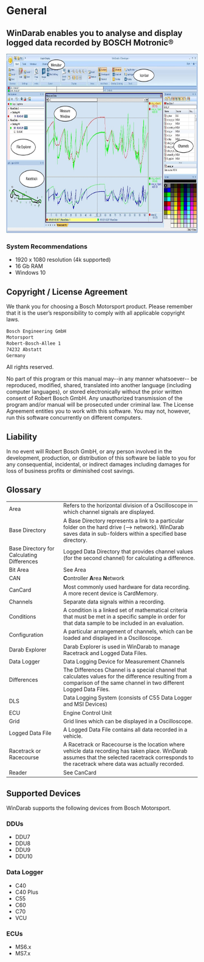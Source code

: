 # General

## **WinDarab** enables you to analyse and display logged data recorded by BOSCH Motronic® <!-- omit in toc -->

<img src="images/General Screenshot.jpg" width="807" height="470">

### System Recommendations

- 1920 x 1080 resolution (4k supported)
- 16 Gb RAM
- Windows 10

## Copyright / License Agreement

We thank you for choosing a Bosch Motorsport product. Please remember that it is the user’s responsibility to comply with all applicable copyright laws.

```
Bosch Engineering GmbH
Motorsport
Robert-Bosch-Allee 1
74232 Abstatt
Germany
```

All rights reserved.

No part of this program or this manual may--in any manner whatsoever-- be reproduced, modified, shared, translated into another language (including computer languages), or stored electronically without the prior written consent of Robert Bosch GmbH.
Any unauthorized transmission of the program and/or manual will be prosecuted under criminal law.
The License Agreement entitles you to work with this software. You may not, however, run this software concurrently on different computers.

## Liability

In no event will Robert Bosch GmbH, or any person involved in the development, production, or distribution of this software be liable to you for any consequential, incidental, or indirect damages including damages for loss of business profits or diminished cost savings.

## Glossary

| | |
---|---|
|Area  |  Refers to the horizontal division of a Oscilloscope in which channel signals are displayed.|
|Base Directory | A Base Directory represents a link to a particular folder on the hard drive (--> network). WinDarab saves data in sub-folders within a specified base directory.|
|Base Directory for Calculating Differences | Logged Data Directory that provides channel values (for the second channel) for calculating a difference.|
|Bit Area | See Area|
|CAN | **C**ontroller **A**rea **N**etwork|
|CanCard | Most commonly used hardware for data recording. A more recent device is CardMemory.|
|Channels | Separate data signals within a recording.|
|Conditions | A condition is a linked set of mathematical criteria that must be met in a specific sample in order for that data sample to be included in an evaluation.|
|Configuration | A particular arrangement of channels, which can be loaded and displayed in a Oscilloscope.|
|Darab Explorer | Darab Explorer is used in WinDarab to manage Racetrack and Logged Data Files.|
|Data Logger | Data Logging Device for Measurement Channels|
|Differences | The Differences Channel is a special channel that calculates values for the difference resulting from a comparison of the same channel in two different Logged Data Files.|
|DLS | Data Logging System (consists of C55 Data Logger and MSI Devices)|
|ECU | Engine Control Unit|
|Grid | Grid lines which can be displayed in a Oscilloscope. |
|Logged Data File | A Logged Data File contains all data recorded in a vehicle. |
|Racetrack or Racecourse | A Racetrack or Racecourse is the location where vehicle data recording has taken place. WinDarab assumes that the selected racetrack corresponds to the racetrack where data was actually recorded. |
|Reader | See CanCard|

## Supported Devices

WinDarab supports the following devices from Bosch Motorsport.

### DDUs

- DDU7
- DDU8
- DDU9
- DDU10

### Data Logger

- C40
- C40 Plus
- C55
- C60
- C70
- VCU

### ECUs

- MS6.x
- MS7.x
